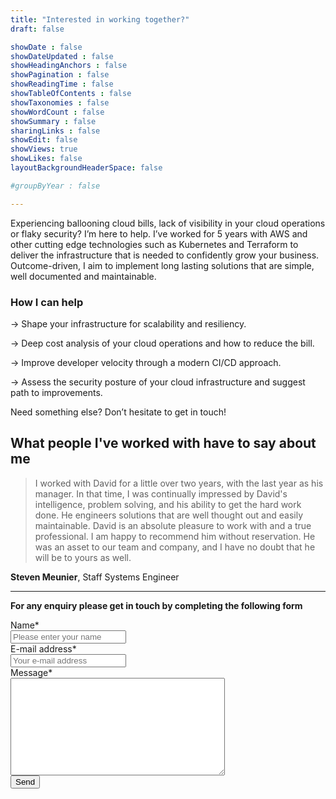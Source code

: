 ```yaml
---
title: "Interested in working together?"
draft: false

showDate : false
showDateUpdated : false
showHeadingAnchors : false
showPagination : false
showReadingTime : false
showTableOfContents : false
showTaxonomies : false 
showWordCount : false
showSummary : false
sharingLinks : false
showEdit: false
showViews: true
showLikes: false
layoutBackgroundHeaderSpace: false

#groupByYear : false

---
```


Experiencing ballooning cloud bills, lack  of visibility in your cloud operations or flaky security? 
I’m here to help. I’ve worked for 5 years with AWS and other cutting edge technologies such as Kubernetes 
and Terraform to deliver the infrastructure that is needed to confidently grow your business.  
Outcome-driven, I aim to implement long lasting solutions that are simple, well documented and maintainable.

### How I can help

→ Shape your infrastructure for scalability and resiliency.

→ Deep cost analysis of your cloud operations and how to reduce the bill.

→ Improve developer velocity through a modern CI/CD approach.

→ Assess the security posture of your cloud infrastructure and suggest path to improvements.

Need something else? Don’t hesitate to get in touch!

## What people I've worked with have to say about me

> I worked with David for a little over two years, with the last year as his manager. In that time, I was continually impressed by
> David's intelligence, problem solving, and his ability to get the hard work done. He engineers solutions that are well thought out
> and easily maintainable. David is an absolute pleasure to work with and a true professional. I am happy to recommend him without
> reservation. He was an asset to our team and company, and I have no doubt that he will be to yours as well.

**Steven Meunier**, Staff Systems Engineer

---
**For any enquiry please get in touch by completing the following form**

<form class="flex flex-col gap-4" method="post" action="https://forms.un-static.com/forms/8b640b0fb30f9a857f2f627303deced6d8aba4b6">
  <div class="">
    <label for="name" class="">Name*</label>
    <div class="">
        <input id="name" name="name" placeholder="Please enter your name" type="text" required="required" class="rounded-md drop-shadow-md dark:text-neutral-600">
    </div>
  </div>
  <div class="">
    <label for="email" class="">E-mail address*</label>
    <div class="">
      <div class="">
        <input id="email" name="email" placeholder="Your e-mail address" type="text" required="required" class="rounded-md drop-shadow-md dark:text-neutral-600">
      </div>
    </div>
  </div>
  <div class="">
    <label for="message" class="">Message*</label>
    <div class="col-8">
      <textarea id="message" name="message" cols="40" rows="10" required="required" class="rounded-md drop-shadow-md dark:text-neutral-600"></textarea>
    </div>
  </div>
  <div class="">
    <div class="">
      <button name="submit" type="submit" class="rounded-full dark:bg-primary-700 bg-primary-100 px-4 py-2 drop-shadow-md dark:hover:bg-primary-900 hover:bg-primary-300">Send</button>
    </div>
  </div>
</form>